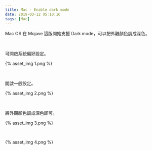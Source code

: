```yaml
---
title: Mac - Enable dark mode
date: 2019-03-12 05:10:16
tags: [Mac]
---
```


Mac OS 在 Mojave 這版開始支援 Dark mode，可以把外觀顏色調成深色。  

<!-- More -->

<br/>


可開啟系統偏好設定。  

{% asset_img 1.png %}

<br/>


開啟一般設定。  

{% asset_img 2.png %}

<br/>


將外觀顏色調成深色即可。  

{% asset_img 3.png %}

<br/>


{% asset_img 4.png %}

<br/>
